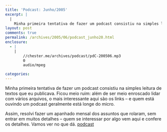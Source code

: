 ```yaml
---
title: 'Podcast: Junho/2005'
excerpt: |
  |
    Minha primeira tentativa de fazer um podcast consistiu na simples leitura de textos que eu publicava. Ficou meio ruim: além de ser meio enroscado lidar com vários arquivos, o mais interessante aqui são os links - e quem está ouvindo...
layout: post
comments: true
permalink: /archives/2005/06/podcast_junho20.html
enclosure:
  - |
    |
        //chester.me/archives/podcast/pdC-200506.mp3
        0
        audio/mpeg

categories:
---
```

Minha primeira tentativa de fazer um podcast consistiu na simples leitura de textos que eu publicava. Ficou meio ruim: além de ser meio enroscado lidar com vários arquivos, o mais interessante aqui são os links &#8211; e quem está ouvindo um podcast geralmente está longe do micro.

Assim, resolvi fazer um apanhado mensal dos assuntos que rolaram, sem entrar em muitos detalhes &#8211; quem se interessar por algo vem aqui e confere os detalhes. Vamos ver no que dá.
<span class="podcast"><a href="//chester.me/archives/podcast/pdC-200506.mp3" />podcast</a></span>
